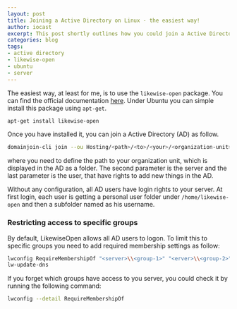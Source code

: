 ```yaml
---
layout: post
title: Joining a Active Directory on Linux - the easiest way!
author: iocast
excerpt: This post shortly outlines how you could join a Active Directory under linux.
categories: blog
tags:
- active directory
- likewise-open
- ubuntu
- server
---
```


The easiest way, at least for me, is to use the ```likewise-open``` package. You can find the official documentation [here](https://help.ubuntu.com/community/LikewiseOpen). Under Ubuntu you can simple install this package using ```apt-get```.

```bash
apt-get install likewise-open
```

Once you have installed it, you can join a Active Directory (AD) as follow.

```bash
domainjoin-cli join --ou Hosting/<path>/<to>/<your>/<organization-unit> <server> <login-user>
```

where you need to define the path to your organization unit, which is displayed in the AD as a folder. The second parameter is the server and the last parameter is the user, that have rights to add new things in the AD.

Without any configuration, all AD users have login rights to your server. At first login, each user is getting a personal user folder under ```/home/likewise-open``` and then a subfolder named as his username.


### Restricting access to specific groups

By default, LikewiseOpen allows all AD users to logon. To limit this to specific groups you need to add required membership settings as follow:

```bash
lwconfig RequireMembershipOf "<server>\\<group-1>" "<erver>\\<group-2>"
lw-update-dns
```


If you forget which groups have access to you server, you could check it by running the following command:

```bash
lwconfig --detail RequireMembershipOf
```


